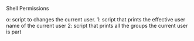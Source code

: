 Shell Permissions

o: script to changes the current user.
1: script that prints the effective user name of the current user
2: script that prints all the groups the current user is part
